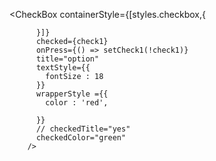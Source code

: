 <CheckBox
          containerStyle={[styles.checkbox,{
            
          }]}
          checked={check1}
          onPress={() => setCheck1(!check1)}
          title="option"
          textStyle={{
            fontSize : 18
          }}
          wrapperStyle ={{
            color : 'red',
            
          }}
          // checkedTitle="yes"
          checkedColor="green"
        />
